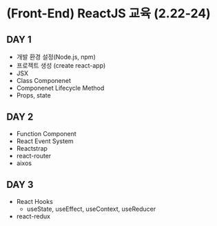 # (Front-End) ReactJS 교육 (2.22-24)


## DAY 1
- 개발 환경 설정(Node.js, npm)
- 프로젝트 생성 (create react-app)
- JSX
- Class Componenet
- Componenet Lifecycle Method
- Props, state


## DAY 2
- Function Component
- React Event System
- Reactstrap
- react-router
- aixos


## DAY 3
- React Hooks
  - useState, useEffect, useContext, useReducer
- react-redux
